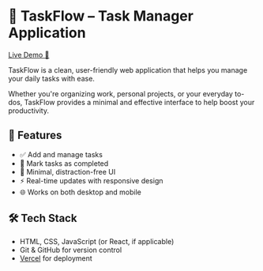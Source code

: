 # 📝 TaskFlow – Task Manager Application

[Live Demo 🚀](https://taskflow-drab.vercel.app/)

TaskFlow is a clean, user-friendly web application that helps you manage your daily tasks with ease.

Whether you're organizing work, personal projects, or your everyday to-dos, TaskFlow provides a minimal and effective interface to help boost your productivity.

## 🔑 Features

- ✅ Add and manage tasks
- 📌 Mark tasks as completed
- 🧼 Minimal, distraction-free UI
- ⚡ Real-time updates with responsive design
- 🌐 Works on both desktop and mobile

## 🛠️ Tech Stack

- HTML, CSS, JavaScript (or React, if applicable)
- Git & GitHub for version control
- [Vercel](https://vercel.com) for deployment


